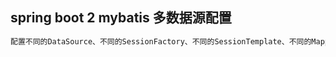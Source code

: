 
## spring boot 2 mybatis 多数据源配置</br>
````SQL
配置不同的DataSource、不同的SessionFactory、不同的SessionTemplate、不同的MapperScan，实现多数据源操作
````

